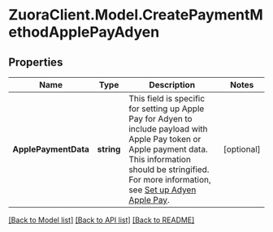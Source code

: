 # ZuoraClient.Model.CreatePaymentMethodApplePayAdyen

## Properties

Name | Type | Description | Notes
------------ | ------------- | ------------- | -------------
**ApplePaymentData** | **string** | This field is specific for setting up Apple Pay for Adyen to include payload with Apple Pay token or Apple payment data. This information should be stringified. For more information, see [Set up Adyen Apple Pay](https://knowledgecenter.zuora.com/Billing/Billing_and_Payments/L_Payment_Methods/Payment_Method_Types/Apple_Pay_on_Web/Set_up_Adyen_Apple_Pay).  | [optional] 

[[Back to Model list]](../README.md#documentation-for-models) [[Back to API list]](../README.md#documentation-for-api-endpoints) [[Back to README]](../README.md)

